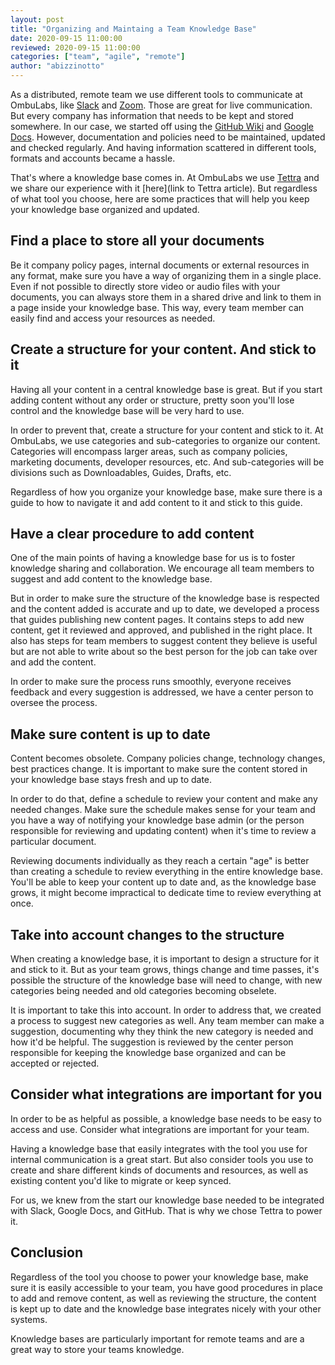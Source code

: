 ```yaml
---
layout: post
title: "Organizing and Maintaing a Team Knowledge Base"
date: 2020-09-15 11:00:00
reviewed: 2020-09-15 11:00:00
categories: ["team", "agile", "remote"]
author: "abizzinotto"
---
```


As a distributed, remote team we use different tools to communicate at OmbuLabs, like [Slack](https://slack.com/) and [Zoom](https://zoom.us/). Those are great for live communication. But every company has information that needs to be kept and stored somewhere. In our case, we started off using the [GitHub Wiki](https://docs.github.com/en/github/building-a-strong-community/about-wikis) and [Google Docs](https://docs.google.com). However, documentation and policies need to be maintained, updated and checked regularly. And having information scattered in different tools, formats and accounts became a hassle.

That's where a knowledge base comes in. At OmbuLabs we use [Tettra](https://app.tettra.co/) and we share our experience with it [here](link to Tettra article). But regardless of what tool you choose, here are some practices that will help you keep your knowledge base organized and updated.

<!--more-->

## Find a place to store all your documents

Be it company policy pages, internal documents or external resources in any format, make sure you have a way of organizing them in a single place. Even if not possible to directly store video or audio files with your documents, you can always store them in a shared drive and link to them in a page inside your knowledge base. This way, every team member can easily find and access your resources as needed.

## Create a structure for your content. And stick to it

Having all your content in a central knowledge base is great. But if you start adding content without any order or structure, pretty soon you'll lose control and the knowledge base will be very hard to use.

In order to prevent that, create a structure for your content and stick to it. At OmbuLabs, we use categories and sub-categories to organize our content. Categories will encompass larger areas, such as company policies, marketing documents, developer resources, etc. And sub-categories will be divisions such as Downloadables, Guides, Drafts, etc.

Regardless of how you organize your knowledge base, make sure there is a guide to how to navigate it and add content to it and stick to this guide.

## Have a clear procedure to add content

One of the main points of having a knowledge base for us is to foster knowledge sharing and collaboration. We encourage all team members to suggest and add content to the knowledge base.

But in order to make sure the structure of the knowledge base is respected and the content added is accurate and up to date, we developed a process that guides publishing new content pages. It contains steps to add new content, get it reviewed and approved, and published in the right place. It also has steps for team members to suggest content they believe is useful but are not able to write about so the best person for the job can take over and add the content.

In order to make sure the process runs smoothly, everyone receives feedback and every suggestion is addressed, we have a center person to oversee the process.

## Make sure content is up to date

Content becomes obsolete. Company policies change, technology changes, best practices change. It is important to make sure the content stored in your knowledge base stays fresh and up to date.

In order to do that, define a schedule to review your content and make any needed changes. Make sure the schedule makes sense for your team and you have a way of notifying your knowledge base admin (or the person responsible for reviewing and updating content) when it's time to review a particular document.

Reviewing documents individually as they reach a certain "age" is better than creating a schedule to review everything in the entire knowledge base. You'll be able to keep your content up to date and, as the knowledge base grows, it might become impractical to dedicate time to review everything at once.

## Take into account changes to the structure

When creating a knowledge base, it is important to design a structure for it and stick to it. But as your team grows, things change and time passes, it's possible the structure of the knowledge base will need to change, with new categories being needed and old categories becoming obselete.

It is important to take this into account. In order to address that, we created a process to suggest new categories as well. Any team member can make a suggestion, documenting why they think the new category is needed and how it'd be helpful. The suggestion is reviewed by the center person responsible for keeping the knowledge base organized and can be accepted or rejected.

## Consider what integrations are important for you

In order to be as helpful as possible, a knowledge base needs to be easy to access and use. Consider what integrations are important for your team.

Having a knowledge base that easily integrates with the tool you use for internal communication is a great start. But also consider tools you use to create and share different kinds of documents and resources, as well as existing content you'd like to migrate or keep synced.

For us, we knew from the start our knowledge base needed to be integrated with Slack, Google Docs, and GitHub. That is why we chose Tettra to power it.

## Conclusion

Regardless of the tool you choose to power your knowledge base, make sure it is easily accessible to your team, you have good procedures in place to add and remove content, as well as reviewing the structure, the content is kept up to date and the knowledge base integrates nicely with your other systems.

Knowledge bases are particularly important for remote teams and are a great way to store your teams knowledge.
